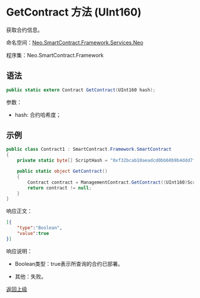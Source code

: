 # GetContract 方法 (UInt160)

获取合约信息。

命名空间：[Neo.SmartContract.Framework.Services.Neo](../../neo.md)

程序集：Neo.SmartContract.Framework

## 语法

```c#
public static extern Contract GetContract(UInt160 hash);
```

参数：

- hash: 合约哈希度；

## 示例

```c#
public class Contract1 : SmartContract.Framework.SmartContract
{
    private static byte[] ScriptHash = "0xf32bcab10aeadcd0bb60b9b4ddd7ff9fb9b9a5a0".HexToBytes(reverse: true);

    public static object GetContract()
    {
        Contract contract = ManagementContract.GetContract((UInt160)ScriptHash);
        return contract != null;
    }
}
```

响应正文：

```json
[{
    "type":"Boolean",
    "value":true
}]
```

响应说明：

- Boolean类型：true表示所查询的合约已部署。

- 其他：失败。

[返回上级](../ManagementContract.md)
